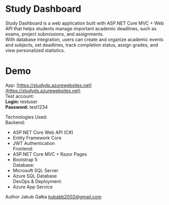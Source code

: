 # Study Dashboard

Study Dashboard is a web application built with ASP.NET Core MVC + Web API that helps students manage important academic deadlines, such as exams, project submissions, and assignments.  
With database integration, users can create and organize academic events and subjects, set deadlines, track completion status, assign grades, and view personalized statistics.

# Demo

App: [https://studyds.azurewebsites.net](https://studyds.azurewebsites.net)  
Test account:  
**Login:** testuser  
**Password:** test1234

Technologies Used:  
Backend:
- ASP.NET Core Web API (C#)
- Entity Framework Core
- JWT Authentication  
Frontend:
- ASP.NET Core MVC + Razor Pages
- Bootstrap 5  
Database:
- Microsoft SQL Server
- Azure SQL Database  
DevOps & Deployment:
- Azure App Service  

Author
Jakub Gałka
kubabb2002@gmail.com
